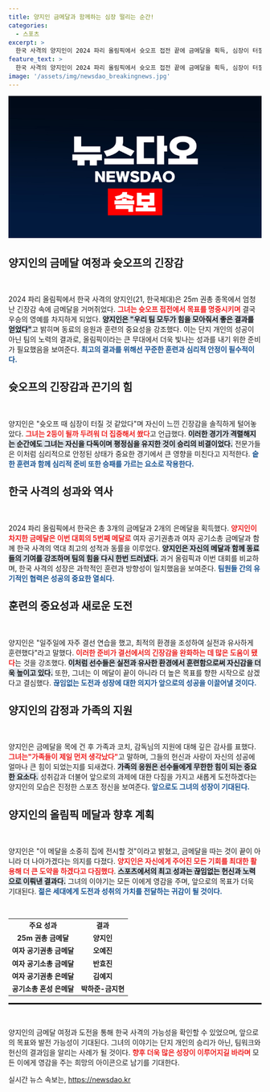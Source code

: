```yaml
---
title: 양지인 금메달과 함께하는 심장 떨리는 순간!
categories:
  - 스포츠
excerpt: >
  한국 사격의 양지인이 2024 파리 올림픽에서 슛오프 접전 끝에 금메달을 획득, 심장이 터질 듯한 긴장 속에서도 1위를 차지했다. 2등은 아쉬울 것 같아 더 이를 악물고 쐈다라고 전하며, 팀의 응원이 큰 힘이 됐다고 밝혔다.
feature_text: >
  한국 사격의 양지인이 2024 파리 올림픽에서 슛오프 접전 끝에 금메달을 획득, 심장이 터질 듯한 긴장 속에서도 1위를 차지했다. 2등은 아쉬울 것 같아 더 이를 악물고 쐈다라고 전하며, 팀의 응원이 큰 힘이 됐다고 밝혔다.
image: '/assets/img/newsdao_breakingnews.jpg'
---
```


<p><img src="/assets/img/newsdao_breakingnews.jpg" alt="cryptoinkorea 속보" /></p>

<h2 data-ke-size="size26">양지인의 금메달 여정과 슛오프의 긴장감</h2>

<p data-ke-size="size16">&nbsp;</p>

<p>2024 파리 올림픽에서 한국 사격의 양지인(21, 한국체대)은 25m 권총 종목에서 엄청난 긴장감 속에 금메달을 거머쥐었다. <b><span style="color: #ee2323;">그녀는 슛오프 접전에서 목표를 명중시키며</span></b> 결국 우승의 영예를 차지하게 되었다. <b><span style="background-color: #21538527;">양지인은 "우리 팀 모두가 힘을 모아줘서 좋은 결과를 얻었다"</span></b>고 밝히며 동료의 응원과 훈련의 중요성을 강조했다. 이는 단지 개인의 성공이 아닌 팀의 노력의 결과로, 올림픽이라는 큰 무대에서 더욱 빛나는 성과를 내기 위한 준비가 필요했음을 보여준다. <b><span style="color: #1a5490;">최고의 결과를 위해선 꾸준한 훈련과 심리적 안정이 필수적이다.</span></b> </p>

<h2 data-ke-size="size26">슛오프의 긴장감과 끈기의 힘</h2>

<p data-ke-size="size16">&nbsp;</p>

<p>양지인은 "슛오프 때 심장이 터질 것 같았다"며 자신이 느낀 긴장감을 솔직하게 털어놓았다. <b><span style="color: #ee2323;">그녀는 2등이 될까 두려워 더 집중해서 쐈다</span></b>고 언급했다. <b><span style="background-color: #21538527;">이러한 경기가 격렬해지는 순간에도 그녀는 자신을 다독이며 평정심을 유지한 것이 승리의 비결이었다.</span></b> 전문가들은 이처럼 심리적으로 안정된 상태가 중요한 경기에서 큰 영향을 미친다고 지적한다. <b><span style="color: #1a5490;">숱한 훈련과 함께 심리적 준비 또한 승패를 가르는 요소로 작용한다.</span></b></p>

<h2 data-ke-size="size26">한국 사격의 성과와 역사</h2>

<p data-ke-size="size16">&nbsp;</p>

<p>2024 파리 올림픽에서 한국은 총 3개의 금메달과 2개의 은메달을 획득했다. <b><span style="color: #ee2323;">양지인이 차지한 금메달은 이번 대회의 5번째 메달로</span></b> 여자 공기권총과 여자 공기소총 금메달과 함께 한국 사격의 역대 최고의 성적과 동률을 이루었다. <b><span style="background-color: #21538527;">양지인은 자신의 메달과 함께 동료들의 기여를 강조하며 팀의 힘을 다시 한번 드러냈다.</span></b> 과거 올림픽과 이번 대회를 비교하며, 한국 사격의 성장은 과학적인 훈련과 방향성이 일치했음을 보여준다. <b><span style="color: #1a5490;">팀원들 간의 유기적인 협력은 성공의 중요한 열쇠다.</span></b></p>

<h2 data-ke-size="size26">훈련의 중요성과 새로운 도전</h2>

<p data-ke-size="size16">&nbsp;</p>

<p>양지인은 "일주일에 자주 결선 연습을 했고, 최적의 환경을 조성하여 실전과 유사하게 훈련했다"라고 말했다. <b><span style="color: #ee2323;">이러한 준비가 결선에서의 긴장감을 완화하는 데 많은 도움이 됐다</span></b>는 것을 강조했다. <b><span style="background-color: #21538527;">이처럼 선수들은 실전과 유사한 환경에서 훈련함으로써 자신감을 더욱 높이고 있다.</span></b> 또한, 그녀는 이 메달이 끝이 아니라 더 높은 목표를 향한 시작으로 삼겠다고 결심했다. <b><span style="color: #1a5490;">끊임없는 도전과 성장에 대한 의지가 앞으로의 성공을 이끌어낼 것이다.</span></b></p>

<h2 data-ke-size="size26">양지인의 감정과 가족의 지원</h2>

<p data-ke-size="size16">&nbsp;</p>

<p>양지인은 금메달을 목에 건 후 가족과 코치, 감독님의 지원에 대해 깊은 감사를 표했다. <b><span style="color: #ee2323;">그녀는"가족들이 제일 먼저 생각났다"</span></b>고 말하며, 그들의 헌신과 사랑이 자신의 성공에 얼마나 큰 힘이 되었는지를 되새겼다. <b><span style="background-color: #21538527;">가족의 응원은 선수들에게 무한한 힘이 되는 중요한 요소다.</span></b> 성취감과 더불어 앞으로의 과제에 대한 다짐을 가지고 새롭게 도전하겠다는 양지인의 모습은 진정한 스포츠 정신을 보여준다. <b><span style="color: #1a5490;">앞으로도 그녀의 성장이 기대된다.</span></b></p>

<h2 data-ke-size="size26">양지인의 올림픽 메달과 향후 계획</h2>

<p data-ke-size="size16">&nbsp;</p>

<p>양지인은 "이 메달을 소중히 집에 전시할 것"이라고 밝혔고, 금메달을 따는 것이 끝이 아니라 더 나아가겠다는 의지를 다졌다. <b><span style="color: #ee2323;">양지인은 자신에게 주어진 모든 기회를 최대한 활용해 더 큰 도약을 하겠다고 다짐했다</span></b>. <b><span style="background-color: #21538527;">스포츠에서의 최고 성과는 끊임없는 헌신과 노력으로 이뤄낸 결과다.</span></b> 그녀의 이야기는 모든 이에게 영감을 주며, 앞으로의 목표가 더욱 기대된다. <b><span style="color: #1a5490;">젊은 세대에게 도전과 성취의 가치를 전달하는 귀감이 될 것이다.</span></b></p>

<p data-ke-size="size16">&nbsp;</p>

<table style="width: 100%; border-collapse: collapse;">
<tr>
<td style="text-align: center; height: 17px;"><b>주요 성과</b></td>
<td style="text-align: center; height: 17px;"><b>결과</b></td>
</tr>
<tr>
<td style="text-align: center; height: 17px;"><b>25m 권총 금메달</b></td>
<td style="text-align: center; height: 17px;"><b>양지인</b></td>
</tr>
<tr>
<td style="text-align: center; height: 17px;"><b>여자 공기권총 금메달</b></td>
<td style="text-align: center; height: 17px;"><b>오예진</b></td>
</tr>
<tr>
<td style="text-align: center; height: 17px;"><b>여자 공기소총 금메달</b></td>
<td style="text-align: center; height: 17px;"><b>반효진</b></td>
</tr>
<tr>
<td style="text-align: center; height: 17px;"><b>여자 공기권총 은메달</b></td>
<td style="text-align: center; height: 17px;"><b>김예지</b></td>
</tr>
<tr>
<td style="text-align: center; height: 17px;"><b>공기소총 혼성 은메달</b></td>
<td style="text-align: center; height: 17px;"><b>박하준-금지현</b></td>
</tr>
</table>

<hr style="border: 1px solid #000;">

<p data-ke-size="size16">&nbsp;</p> 

<p>양지인의 금메달 여정과 도전을 통해 한국 사격의 가능성을 확인할 수 있었으며, 앞으로의 목표와 발전 가능성이 기대된다. 그녀의 이야기는 단지 개인의 승리가 아닌, 팀워크와 헌신의 결과임을 알리는 사례가 될 것이다. <b><span style="color: #ee2323;">향후 더욱 많은 성장이 이루어지길 바라며</span></b> 모든 이에게 영감을 주는 희망의 아이콘으로 남기를 기대한다.</p>
실시간 뉴스 속보는, <a href="https://newsdao.kr" rel="dofollow">https://newsdao.kr</a>


